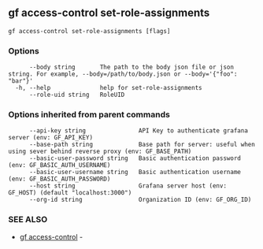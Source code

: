 ## gf access-control set-role-assignments



```
gf access-control set-role-assignments [flags]
```

### Options

```
      --body string       The path to the body json file or json string. For example, --body=/path/to/body.json or --body='{"foo": "bar"}'
  -h, --help              help for set-role-assignments
      --role-uid string   RoleUID
```

### Options inherited from parent commands

```
      --api-key string               API Key to authenticate grafana server (env: GF_API_KEY)
      --base-path string             Base path for server: useful when using sever behind reverse proxy (env: GF_BASE_PATH)
      --basic-user-password string   Basic authentication password (env: GF_BASIC_AUTH_USERNAME)
      --basic-user-username string   Basic authentication username (env: GF_BASIC_AUTH_PASSWORD)
      --host string                  Grafana server host (env: GF_HOST) (default "localhost:3000")
      --org-id string                Organization ID (env: GF_ORG_ID)
```

### SEE ALSO

* [gf access-control](gf_access-control.md)	 - 

